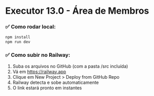 # Executor 13.0 - Área de Membros

### ✅ Como rodar local:
```bash
npm install
npm run dev
```

### ✅ Como subir no Railway:
1. Suba os arquivos no GitHub (com a pasta /src incluída)
2. Vá em https://railway.app
3. Clique em New Project > Deploy from GitHub Repo
4. Railway detecta e sobe automaticamente
5. O link estará pronto em instantes
